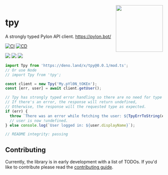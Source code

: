 <picture>
  <source media="(prefers-color-scheme: light)" srcset="./.github/assets/pylon-logo-dark.svg" />
  <img align="right" width="150" src="./github/assets/pylon-logo-light.svg" />
</picture>

# tpy

A strongly typed Pylon API client. https://pylon.bot/

[![CI](https://github.com/insyri/tpy/actions/workflows/ci.yml/badge.svg)](https://github.com/insyri/tpy/actions/workflows/ci.yml)
[![CD](https://github.com/insyri/tpy/actions/workflows/cd.yml/badge.svg)](https://github.com/insyri/tpy/actions/workflows/cd.yml)

[![](https://shields.io/badge/deno-05122A?logo=deno&style=for-the-badge)](https://deno.land/)
[![](https://shields.io/badge/node.js-05122A?logo=node.js&style=for-the-badge)](https://nodejs.org/)
[![](https://shields.io/badge/typescript-05122A?logo=typescript&style=for-the-badge)](https://www.typescriptlang.org/)

<!-- DO NOT EDIT, edit in ./_readme.ts -->

```ts
import Tpy from 'https://deno.land/x/tpy@0.0.1/mod.ts';
// Or use Node
// import Tpy from 'tpy';

const client = new Tpy('My.pYl0N_tOKEn');
const [err, user] = await client.getUser();

// Tpy has strongly typed error handling so there are no need for type guards.
// If there's an error, the response will return undefined,
// Otherwise, the response will the requested type as expected.
if (err) {
  throw `There was an error while fetching the user: ${TpyErrToString(err)}.`;
  // user is now !undefined.
} else console.log(`User logged in: ${user.displayName}`);

// README integrity: passing
```

## Contributing

Currently, the library is in early development with a list of TODOs. If you'd
like to contribute please read the
[contributing guide](.github/CONTRIBUTING.md).
